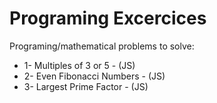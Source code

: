 # Programing Excercices
Programing/mathematical problems to solve:
 - 1- Multiples of 3 or 5 - (JS)
 - 2- Even Fibonacci Numbers - (JS)
 - 3- Largest Prime Factor - (JS)
